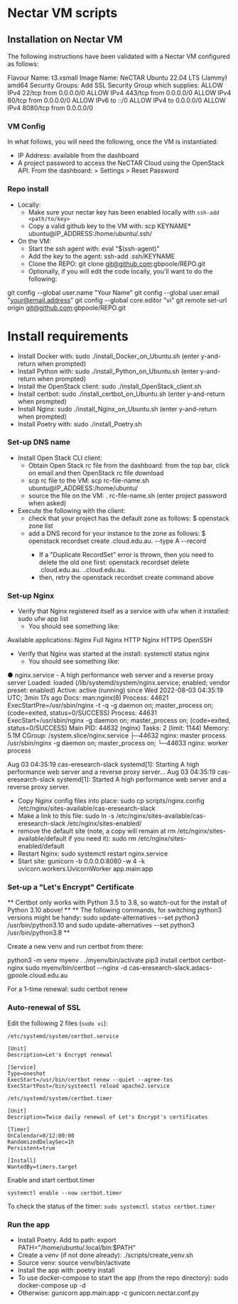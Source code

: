 # Nectar VM scripts

## Installation on Nectar VM

The following instructions have been validated with a Nectar VM configured as follows:

Flavour Name: t3.xsmall
Image Name: NeCTAR Ubuntu 22.04 LTS (Jammy) amd64
Security Groups: Add SSL Security Group which supplies:
ALLOW IPv4 22/tcp from 0.0.0.0/0
ALLOW IPv4 443/tcp from 0.0.0.0/0
ALLOW IPv4 80/tcp from 0.0.0.0/0
ALLOW IPv6 to ::/0
ALLOW IPv4 to 0.0.0.0/0
ALLOW IPv4 8080/tcp from 0.0.0.0/0

### VM Config

In what follows, you will need the following, once the VM is instantiated:

* IP Address: available from the dashboard
* A project password to access the NeCTAR Cloud using the OpenStack API.  From the dashboard: > Settings > Reset Password

### Repo install

* Locally:
    * Make sure your nectar key has been enabled locally with `ssh-add <path/to/key>`
    * Copy a valid github key to the VM with: scp KEYNAME* ubuntu@IP_ADDRESS:/home/ubuntu/.ssh/
* On the VM:
    * Start the ssh agent with: eval "$(ssh-agent)"
    * Add the key to the agent: ssh-add .ssh/KEYNAME
    * Clone the REPO: git clone git@github.com:gbpoole/REPO.git
    * Optionally, if you will edit the code locally, you'll want to do the following:

git config --global user.name "Your Name"
git config --global user.email "your@email.address"
git config --global core.editor "vi"
git remote set-url origin git@github.com:gbpoole/REPO.git

# Install requirements

* Install Docker with: sudo ./install_Docker_on_Ubuntu.sh (enter y-and-return when prompted)
* Install Python with: sudo ./install_Python_on_Ubuntu.sh (enter y-and-return when prompted)
* Install the OpenStack client: sudo ./install_OpenStack_client.sh
* Install certbot: sudo ./install_certbot_on_Ubuntu.sh (enter y-and-return when prompted)
* Install Nginx: sudo ./install_Nginx_on_Ubuntu.sh (enter y-and-return when prompted)
* Install Poetry with: sudo ./install_Poetry.sh

### Set-up DNS name

* Install Open Stack CLI client:
	* Obtain Open Stack rc file from the dashboard: from the top bar, click on email and then OpenStack rc file download
	* scp rc file to the VM: scp rc-file-name.sh ubuntu@IP_ADDRESS:/home/ubuntu/
	* source the file on the VM: . rc-file-name.sh (enter project password when asked)
* Execute the following with the client:
	* check that your project has the default zone as follows: $ openstack zone list
	* add a DNS record for your instance to the zone as follows: $ openstack recordset create <project>.cloud.edu.au. <instance name> --type A --record <instance IP addr>
		* If a "Duplicate RecordSet" error is thrown, then you need to delete the old one first: openstack recordset delete <project>.cloud.edu.au.  <instance name>.<project>.cloud.edu.au.
		* then, retry the openstack recordset create command above

### Set-up Nginx

* Verify that Nginx registered itself as a service with ufw when it installed: sudo ufw app list
	* You should see something like:

Available applications:
  Nginx Full
  Nginx HTTP
  Nginx HTTPS
  OpenSSH

* Verify that Nginx was started at the install: systemctl status nginx
	* You should see something like:

● nginx.service - A high performance web server and a reverse proxy server
     Loaded: loaded (/lib/systemd/system/nginx.service; enabled; vendor preset: enabled)
     Active: active (running) since Wed 2022-08-03 04:35:19 UTC; 3min 17s ago
       Docs: man:nginx(8)
    Process: 44621 ExecStartPre=/usr/sbin/nginx -t -q -g daemon on; master_process on; (code=exited, status=0/SUCCESS)
    Process: 44631 ExecStart=/usr/sbin/nginx -g daemon on; master_process on; (code=exited, status=0/SUCCESS)
   Main PID: 44632 (nginx)
      Tasks: 2 (limit: 1144)
     Memory: 5.1M
     CGroup: /system.slice/nginx.service
             ├─44632 nginx: master process /usr/sbin/nginx -g daemon on; master_process on;
             └─44633 nginx: worker process

Aug 03 04:35:19 cas-eresearch-slack systemd[1]: Starting A high performance web server and a reverse proxy server...
Aug 03 04:35:19 cas-eresearch-slack systemd[1]: Started A high performance web server and a reverse proxy server.

* Copy Nginx config files into place: sudo cp scripts/nginx.config /etc/nginx/sites-available/cas-eresearch-slack
* Make a link to this file: sudo ln -s /etc/nginx/sites-available/cas-eresearch-slack /etc/nginx/sites-enabled/
* remove the default site (note, a copy will remain at rm /etc/nginx/sites-available/default if you need it): sudo rm /etc/nginx/sites-enabled/default
* Restart Nginx: sudo systemctl restart nginx.service
* Start site: gunicorn -b 0.0.0.0:8080 -w 4 -k uvicorn.workers.UvicornWorker app.main:app

### Set-up a "Let's Encrypt" Certificate

** Certbot only works with Python 3.5 to 3.8, so watch-out for the install of Python 3.10 above! **
** The following commands, for switching python3 versions might be handy: sudo update-alternatives  --set python3 /usr/bin/python3.10 and sudo update-alternatives  --set python3 /usr/bin/python3.8 **

Create a new venv and run certbot from there:

python3 -m venv myenv
. ./myenv/bin/activate
pip3 install certbot certbot-nginx
sudo myenv/bin/certbot --nginx -d cas-eresearch-slack.adacs-gpoole.cloud.edu.au

For a 1-time renewal: sudo certbot renew

### Auto-renewal of SSL

Edit the following 2 files (`sudo vi`):

`/etc/systemd/system/certbot.service`
```
[Unit]
Description=Let's Encrypt renewal

[Service]
Type=oneshot
ExecStart=/usr/bin/certbot renew --quiet --agree-tos
ExecStartPost=/bin/systemctl reload apache2.service
```

`/etc/systemd/system/certbot.timer`
```
[Unit]
Description=Twice daily renewal of Let's Encrypt's certificates

[Timer]
OnCalendar=0/12:00:00
RandomizedDelaySec=1h
Persistent=true

[Install]
WantedBy=timers.target
```

Enable and start certbot.timer
```
systemctl enable --now certbot.timer
```

To check the status of the timer: `sudo systemctl status certbot.timer`

### Run the app

* Install Poetry.  Add to path: export PATH="/home/ubuntu/.local/bin:$PATH"
* Create a venv (if not done already): ./scripts/create_venv.sh
* Source venv: source venv/bin/activate
* Install the app with: poetry install
* To use docker-compose to start the app (from the repo directory): sudo docker-compose up -d
* Otherwise: gunicorn app.main:app -c gunicorn.nectar.conf.py
